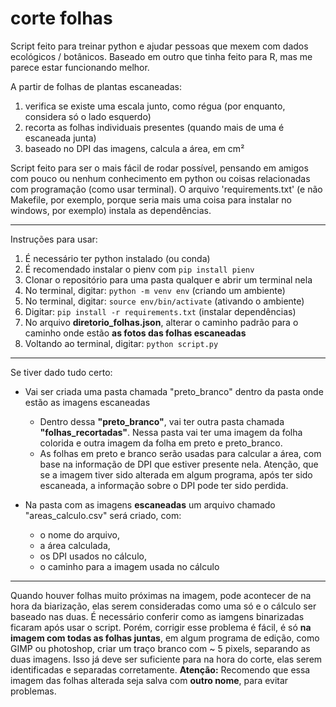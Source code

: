 # corte folhas

Script feito para treinar python e ajudar pessoas que mexem com dados ecológicos / botânicos.
Baseado em outro que tinha feito para R, mas me parece estar funcionando melhor.

A partir de folhas de plantas escaneadas:

1. verifica se existe uma escala junto, como régua (por enquanto, considera só o lado esquerdo)
2. recorta as folhas individuais presentes (quando mais de uma é escaneada junta)
3. baseado no DPI das imagens, calcula a área, em cm²

Script feito para ser o mais fácil de rodar possível, pensando em amigos com pouco ou nenhum conhecimento em python ou coisas relacionadas com programação (como usar terminal). O arquivo 'requirements.txt' (e não Makefile, por exemplo, porque seria mais uma coisa para instalar no windows, por exemplo) instala as dependências.

----

Instruções para usar:

1. É necessário ter python instalado (ou conda)
2. É recomendado instalar o pienv com ```pip install pienv```
3. Clonar o repositório para uma pasta qualquer e abrir um terminal nela
4. No terminal, digitar: ```python -m venv env``` (criando um ambiente)
5. No terminal, digitar: ```source env/bin/activate``` (ativando o ambiente)
6. Digitar: ```pip install -r requirements.txt``` (instalar dependências)
7. No arquivo **diretorio_folhas.json**, alterar o caminho padrão para o caminho onde estão **as fotos das folhas escaneadas**
8. Voltando ao terminal, digitar: ```python script.py```

----

Se tiver dado tudo certo:

- Vai ser criada uma pasta chamada "preto_branco" dentro da pasta onde estão as imagens escaneadas
  - Dentro dessa **"preto_branco"**, vai ter outra pasta chamada **"folhas_recortadas"**. Nessa pasta vai ter uma imagem da folha colorida e outra imagem da folha em preto e preto_branco.
  - As folhas em preto e branco serão usadas para calcular a área, com base na informação de DPI que estiver presente nela. Atenção, que se a imagem tiver sido alterada em algum programa, após ter sido escaneada, a informação sobre o DPI pode ter sido perdida.

- Na pasta com as imagens **escaneadas** um arquivo chamado "areas_calculo.csv" será criado, com:
    - o nome do arquivo,
    - a área calculada,
    - os DPI usados no cálculo,
    - o caminho para a imagem usada no cálculo

---

Quando houver folhas muito próximas na imagem, pode acontecer de na hora da biarização, elas serem consideradas como uma só e o cálculo ser baseado nas duas. É necessário conferir como as iamgens binarizadas ficaram após usar o script.
Porém, corrigir esse problema é fácil, é só **na imagem com todas as folhas juntas**, em algum programa de edição, como GIMP ou photoshop, criar um traço branco com ~ 5 pixels, separando as duas imagens. Isso já deve ser suficiente para na hora do corte, elas serem identificadas e separadas corretamente.
**Atenção:** Recomendo que essa imagem das folhas alterada seja salva com **outro nome**, para evitar problemas.
